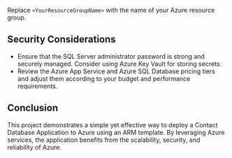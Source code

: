 
Replace `<YourResourceGroupName>` with the name of your Azure resource group.

## Security Considerations

- Ensure that the SQL Server administrator password is strong and securely managed. Consider using Azure Key Vault for storing secrets.
- Review the Azure App Service and Azure SQL Database pricing tiers and adjust them according to your budget and performance requirements.

## Conclusion

This project demonstrates a simple yet effective way to deploy a Contact Database Application to Azure using an ARM template. By leveraging Azure services, the application benefits from the scalability, security, and reliability of Azure.
